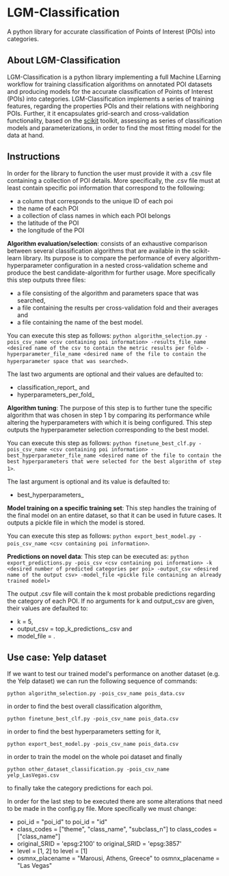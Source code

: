 # LGM-Classification
A python library for accurate classification of Points of Interest (POIs) into categories.

## About LGM-Classification
LGM-Classification is a python library implementing a full Machine LEarning workflow for training classification algorithms on annotated POI datasets and producing models for the accurate classification of Points of Interest (POIs) into categories. LGM-Classification implements a series of training features, regarding the properties POIs and their relations with neighboring POIs. Further, it it encapsulates grid-search and cross-validation functionality, based on the [scikit](https://scikit-learn.org/) toolkit, assessing as series of classification models and parameterizations, in order to find the most fitting model for the data at hand.

## Instructions
In order for the library to function the user must provide it with a .csv file containing a collection of POI details. More specifically, the .csv file must at least contain specific poi information that correspond to the following:

- a column that corresponds to the unique ID of each poi
- the name of each POI
- a collection of class names in which each POI belongs
- the latitude of the POI
- the longitude of the POI

**Algorithm evaluation/selection**: consists of an exhaustive comparison between several classification algorithms that are available in the scikit-learn library. Its purpose is to
compare the performance of every algorithm-hyperparameter configuration in a nested cross-validation scheme and produce the best candidate-algorithm for further usage. More specifically this step outputs three files: 

* a file consisting of the algorithm and parameters space that was searched, 
* a file containing the results per cross-validation fold and their averages and 
* a file containing the name of the best model.

You can execute this step as follows: ```python algorithm_selection.py -pois_csv_name <csv containing poi information> -results_file_name <desired name of the csv to contain the metric results per fold> -hyperparameter_file_name <desired name of the file to contain the hyperparameter space that was searched>```.

The last two arguments are optional and their values are defaulted to:
* classification_report_<timestamp> and 
* hyperparameters_per_fold_<timestamp>

**Algorithm tuning**: The purpose of this step is to further tune the specific algorithm that was chosen in step 1 by comparing its performance while altering the hyperparameters with which it is being configured. This step outputs the hyperparameter selection corresponding to the best model.

You can execute this step as follows: ```python finetune_best_clf.py -pois_csv_name <csv containing poi information> -best_hyperparameter_file_name <desired name of the file to contain the best hyperparameters that were selected for the best algorithm of step 1>```.

The last argument is optional and its value is defaulted to: 

* best_hyperparameters_<timestamp>

**Model training on a specific training set**: This step handles the training of the final model on an entire dataset, so that it can be used in future cases. It outputs a pickle file in which the model is stored.

You can execute this step as follows: ```python export_best_model.py -pois_csv_name <csv containing poi information>```.

**Predictions on novel data**: This step can be executed as: ```python export_predictions.py -pois_csv <csv containing poi information> -k <desired number of predicted categories per poi> -output_csv <desired name of the output csv> -model_file <pickle file containing an already trained model>```

The output .csv file will contain the k most probable predictions regarding the category of each POI. If no arguments for k and output_csv are given, their values are defaulted to:
* k = 5, 
* output_csv = top_k_predictions_<timestamp>.csv and 
* model_file = <name of the latest produced pickle file in the working directory>.

## Use case: Yelp dataset

If we want to test our trained model's performance on another dataset (e.g. the Yelp dataset) we can run the following sequence of commands:

```python algorithm_selection.py -pois_csv_name pois_data.csv```

in order to find the best overall classification algorithm,

```python finetune_best_clf.py -pois_csv_name pois_data.csv```

in order to find the best hyperparameters setting for it,

```python export_best_model.py -pois_csv_name pois_data.csv```

in order to train the model on the whole poi dataset and finally

```python other_dataset_classification.py -pois_csv_name yelp_LasVegas.csv```

to finally take the category predictions for each poi.

In order for the last step to be executed there are some alterations that need to be made in the config.py file. More specifically we must change:

* poi_id = "poi_id" to poi_id = "id"
* class_codes = ["theme", "class_name", "subclass_n"] to class_codes = ["class_name"]
* original_SRID = 'epsg:2100' to original_SRID = 'epsg:3857'
* level = [1, 2] to level = [1]
* osmnx_placename = "Marousi, Athens, Greece" to osmnx_placename = "Las Vegas"
